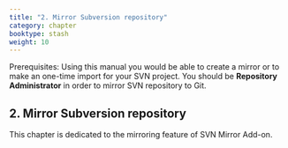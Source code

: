 ```yaml
---
title: "2. Mirror Subversion repository"
category: chapter
booktype: stash
weight: 10
---
```

Prerequisites: Using this manual you would be able to create a mirror or to make an one-time import for your SVN project. You should be **Repository Administrator** in order to mirror SVN repository to Git.

## 2. Mirror Subversion repository

This chapter is dedicated to the mirroring feature of SVN Mirror Add-on.